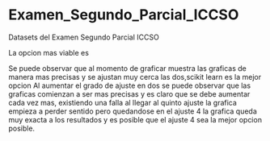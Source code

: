 # Examen_Segundo_Parcial_ICCSO
Datasets del Examen Segundo Parcial ICCSO

La opcion mas viable es 


Se puede observar que al momento de graficar muestra las graficas de manera mas precisas y se ajustan muy cerca las dos,scikit learn es la mejor opcion
Al aumentar el grado de ajuste en dos se puede observar que las graficas comienzan a ser mas precisas y es claro que se debe aumentar cada vez mas,
existiendo una falla al llegar al quinto ajuste la grafica empieza a perder sentido pero quedandose en el ajuste 4 la grafica queda muy exacta a los resultados 
y es posible que el ajuste 4 sea la mejor opcion posible.
